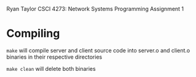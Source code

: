 Ryan Taylor
CSCI 4273: Network Systems
Programming Assignment 1

# Compiling
```make``` will compile server and client source code into server.o and client.o binaries in their respective directories

```make clean``` will delete both binaries